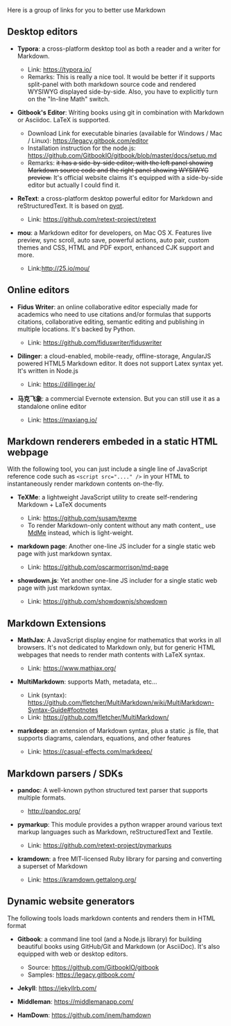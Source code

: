 Here is a group of links for you to better use Markdown

## Desktop  editors 
* __Typora__: a cross-platform desktop tool as both a reader and a writer for Markdown.
	* Link: https://typora.io/
	* Remarks: This is really a nice tool. It would be better if it supports split-panel with both markdown source code and rendered WYSIWYG displayed side-by-side. Also, you have to explicitly turn on the "In-line Math" switch.

* __Gitbook's Editor__: Writing books using git in combination with Markdown or Asciidoc. LaTeX is supported.
	* Download Link for executable binaries (available for Windows / Mac / Linux): https://legacy.gitbook.com/editor
	* Installation instruction for the node.js: https://github.com/GitbookIO/gitbook/blob/master/docs/setup.md
	* Remarks: ~~it has a side-by-side editor, with the left panel showing Markdown source code and the right panel showing WYSIWYG preview.~~ It's official website claims it's equipped with a side-by-side editor but actually I could find it. 

* __ReText__: a cross-platform desktop powerful editor for Markdown and reStructuredText. It is based on [pyqt](https://riverbankcomputing.com/software/pyqt/intro). 
	* Link: https://github.com/retext-project/retext

* __mou__:  a Markdown editor for developers, on Mac OS X. Features live preview, sync scroll, auto save, powerful actions, auto pair, custom themes and CSS, HTML and PDF export, enhanced CJK support and more.
	* Link:http://25.io/mou/

## Online editors
* __Fidus Writer__: an online collaborative editor especially made for academics who need to use citations and/or formulas  that supports citations, collaborative editing, semantic editing and publishing in multiple locations. It's backed by Python.
	* Link: https://github.com/fiduswriter/fiduswriter

* __Dilinger__: a cloud-enabled, mobile-ready, offline-storage, AngularJS powered HTML5 Markdown editor. It does not support Latex syntax yet. It's written in Node.js
	* Link: https://dillinger.io/	

* __马克飞象__: a commercial Evernote extension. But you can still use it as a standalone online editor
	* Link: https://maxiang.io/


## Markdown renderers embeded in a static HTML webpage
With the following  tool, you can just include a single line of JavaScript reference code such as `<script src="...." />`  in your HTML to instantaneously render markdown contents on-the-fly.

* __TeXMe__: a lightweight JavaScript utility to create self-rendering Markdown + LaTeX documents
	* Link: https://github.com/susam/texme
	* To render Markdown-only content without any math content,, use [MdMe](https://github.com/susam/mdme) instead, which is light-weight.

* __markdown page__: Another one-line JS includer for a single static web page with just markdown syntax.
	* Link: https://github.com/oscarmorrison/md-page

* __showdown.js__: Yet another one-line JS includer for a single static web page with just markdown syntax.
	* Link: https://github.com/showdownjs/showdown



##   Markdown Extensions  
* __MathJax__: A JavaScript display engine for mathematics that works in all browsers. It's not dedicated to Markdown only, but for generic HTML webpages that needs to render math contents with LaTeX syntax. 
	* Link: https://www.mathjax.org/

* __MultiMarkdown__: supports Math, metadata, etc...
	* Link (syntax): https://github.com/fletcher/MultiMarkdown/wiki/MultiMarkdown-Syntax-Guide#footnotes
	* Link: https://github.com/fletcher/MultiMarkdown/

* __markdeep__: an extension of Markdown syntax, plus a static .js file, that supports diagrams, calendars, equations, and other features
    * Link: https://casual-effects.com/markdeep/ 


## Markdown parsers / SDKs
* __pandoc__: A well-known python structured text parser that supports multiple formats.
	* http://pandoc.org/

* __pymarkup__: This module provides a python wrapper around various text markup languages such as Markdown, reStructuredText and Textile.
	* Link: https://github.com/retext-project/pymarkups

* __kramdown__: a free MIT-licensed Ruby library for parsing and converting a superset of Markdown
	* Link: https://kramdown.gettalong.org/

## Dynamic website generators 
The following tools loads markdown contents and renders them in HTML format
* __Gitbook__: a command line tool (and a Node.js library) for building beautiful books using GitHub/Git and Markdown (or AsciiDoc). It's also equipped with web or desktop editors.
	* Source: https://github.com/GitbookIO/gitbook
	* Samples: https://legacy.gitbook.com/ 

* __Jekyll__: https://jekyllrb.com/
* __Middleman__: https://middlemanapp.com/
* __HamDown__: https://github.com/inem/hamdown
